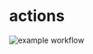 # actions
![example workflow](https://github.com/apgeorg/actions/actions/workflows/test.yml/badge.svg)

